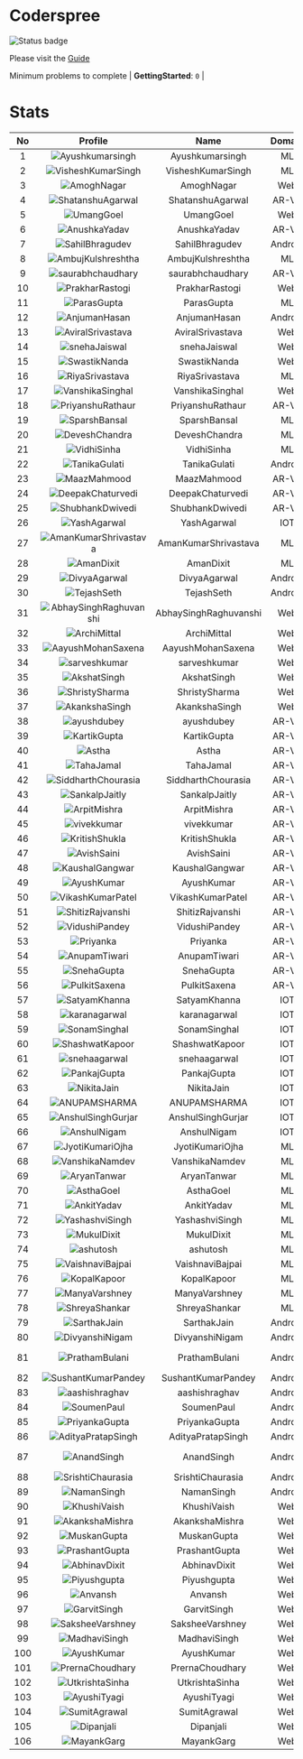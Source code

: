 
Coderspree
==========


![Status badge](https://github.com/InnogeeksOrganization/coderspree/actions/workflows/checkSubmission.yml/badge.svg)  


Please visit the [Guide](./Guide/README.md)  


Minimum problems to complete | **GettingStarted**: `0` |   

# Stats
  

|No|Profile|Name|Domain|Year|Solved|
| :---: | :---: | :---: | :---: | :---: | :---: |
|1|![Ayushkumarsingh](https://avatars.githubusercontent.com/u/78909117?v=4&s=100)|Ayushkumarsingh|ML|2|16|
|2|![VisheshKumarSingh](https://avatars.githubusercontent.com/u/47525494?v=4&s=100)|VisheshKumarSingh|ML|2|14|
|3|![AmoghNagar](https://avatars.githubusercontent.com/u/84376218?v=4&s=100)|AmoghNagar|Web|3|12|
|4|![ShatanshuAgarwal](https://avatars.githubusercontent.com/u/63258511?v=4&s=100)|ShatanshuAgarwal|AR-VR|3|11|
|5|![UmangGoel](https://avatars.githubusercontent.com/u/84376218?v=4&s=100)|UmangGoel|Web|3|10|
|6|![AnushkaYadav](https://avatars.githubusercontent.com/u/63538061?v=4&s=100)|AnushkaYadav|AR-VR|3|9|
|7|![SahilBhragudev](https://avatars.githubusercontent.com/u/84376218?v=4&s=100)|SahilBhragudev|Android|2|9|
|8|![AmbujKulshreshtha](https://avatars.githubusercontent.com/u/84376218?v=4&s=100)|AmbujKulshreshtha|ML|2|8|
|9|![saurabhchaudhary](https://avatars.githubusercontent.com/u/54533861?v=4&s=100)|saurabhchaudhary|AR-VR|3|7|
|10|![PrakharRastogi](https://avatars.githubusercontent.com/u/84376218?v=4&s=100)|PrakharRastogi|Web|3|7|
|11|![ParasGupta](https://avatars.githubusercontent.com/u/60445527?v=4&s=100)|ParasGupta|ML|3|6|
|12|![AnjumanHasan](https://avatars.githubusercontent.com/u/84376218?v=4&s=100)|AnjumanHasan|Android|2|6|
|13|![AviralSrivastava](https://avatars.githubusercontent.com/u/84376218?v=4&s=100)|AviralSrivastava|Web|2|6|
|14|![snehaJaiswal](https://avatars.githubusercontent.com/u/84376218?v=4&s=100)|snehaJaiswal|Web|2|6|
|15|![SwastikNanda](https://avatars.githubusercontent.com/u/84376218?v=4&s=100)|SwastikNanda|Web|2|6|
|16|![RiyaSrivastava](https://avatars.githubusercontent.com/u/82600662?v=4&s=100)|RiyaSrivastava|ML|2|5|
|17|![VanshikaSinghal](https://avatars.githubusercontent.com/u/84376218?v=4&s=100)|VanshikaSinghal|Web|3|5|
|18|![PriyanshuRathaur](https://avatars.githubusercontent.com/u/86730388?v=4&s=100)|PriyanshuRathaur|AR-VR|2|4|
|19|![SparshBansal](https://avatars.githubusercontent.com/u/78899820?v=4&s=100)|SparshBansal|ML|2|4|
|20|![DeveshChandra](https://avatars.githubusercontent.com/u/82612473?v=4&s=100)|DeveshChandra|ML|2|3|
|21|![VidhiSinha](https://avatars.githubusercontent.com/u/83163944?v=4&s=100)|VidhiSinha|ML|2|3|
|22|![TanikaGulati](https://avatars.githubusercontent.com/u/84376218?v=4&s=100)|TanikaGulati|Android|2|3|
|23|![MaazMahmood](https://avatars.githubusercontent.com/u/83294849?v=4&s=100)|MaazMahmood|AR-VR|2|2|
|24|![DeepakChaturvedi](https://avatars.githubusercontent.com/u/61619479?v=4&s=100)|DeepakChaturvedi|AR-VR|3|2|
|25|![ShubhankDwivedi](https://avatars.githubusercontent.com/u/81324099?v=4&s=100)|ShubhankDwivedi|AR-VR|2ndYear|2|
|26|![YashAgarwal](https://avatars.githubusercontent.com/u/59206738?v=4&s=100)|YashAgarwal|IOT|3|2|
|27|![AmanKumarShrivastava](https://avatars.githubusercontent.com/u/81643753?v=4&s=100)|AmanKumarShrivastava|ML|2|2|
|28|![AmanDixit](https://avatars.githubusercontent.com/u/84376218?v=4&s=100)|AmanDixit|ML|2|2|
|29|![DivyaAgarwal](https://avatars.githubusercontent.com/u/84376218?v=4&s=100)|DivyaAgarwal|Android|2|2|
|30|![TejashSeth](https://avatars.githubusercontent.com/u/84376218?v=4&s=100)|TejashSeth|Android|2|2|
|31|![AbhaySinghRaghuvanshi](https://avatars.githubusercontent.com/u/84376218?v=4&s=100)|AbhaySinghRaghuvanshi|Web|2|2|
|32|![ArchiMittal](https://avatars.githubusercontent.com/u/84376218?v=4&s=100)|ArchiMittal|Web|2|2|
|33|![AayushMohanSaxena](https://avatars.githubusercontent.com/u/84376218?v=4&s=100)|AayushMohanSaxena|Web|2|2|
|34|![sarveshkumar](https://avatars.githubusercontent.com/u/84376218?v=4&s=100)|sarveshkumar|Web|3|2|
|35|![AkshatSingh](https://avatars.githubusercontent.com/u/84376218?v=4&s=100)|AkshatSingh|Web|2|2|
|36|![ShristySharma](https://avatars.githubusercontent.com/u/84376218?v=4&s=100)|ShristySharma|Web|3|2|
|37|![AkankshaSingh](https://avatars.githubusercontent.com/u/84376218?v=4&s=100)|AkankshaSingh|Web|2|2|
|38|![ayushdubey](https://avatars.githubusercontent.com/u/33064931?v=4&s=100)|ayushdubey|AR-VR|2|1|
|39|![KartikGupta](https://avatars.githubusercontent.com/u/57028920?v=4&s=100)|KartikGupta|AR-VR|3|1|
|40|![Astha](https://avatars.githubusercontent.com/u/78898085?v=4&s=100)|Astha|AR-VR|2|1|
|41|![TahaJamal](https://avatars.githubusercontent.com/u/60614154?v=4&s=100)|TahaJamal|AR-VR|3|1|
|42|![SiddharthChourasia](https://avatars.githubusercontent.com/u/78783051?v=4&s=100)|SiddharthChourasia|AR-VR|2|1|
|43|![SankalpJaitly](https://avatars.githubusercontent.com/u/63491937?v=4&s=100)|SankalpJaitly|AR-VR|3|1|
|44|![ArpitMishra](https://avatars.githubusercontent.com/u/91672224?v=4&s=100)|ArpitMishra|AR-VR|2nd|1|
|45|![vivekkumar](https://avatars.githubusercontent.com/u/60609162?v=4&s=100)|vivekkumar|AR-VR|3|1|
|46|![KritishShukla](https://avatars.githubusercontent.com/u/84233260?v=4&s=100)|KritishShukla|AR-VR|2|1|
|47|![AvishSaini](https://avatars.githubusercontent.com/u/82599778?v=4&s=100)|AvishSaini|AR-VR|2|1|
|48|![KaushalGangwar](https://avatars.githubusercontent.com/u/78899517?v=4&s=100)|KaushalGangwar|AR-VR|2|1|
|49|![AyushKumar](https://avatars.githubusercontent.com/u/77633249?v=4&s=100)|AyushKumar|AR-VR|2|1|
|50|![VikashKumarPatel](https://avatars.githubusercontent.com/u/72515535?v=4&s=100)|VikashKumarPatel|AR-VR|3|1|
|51|![ShitizRajvanshi](https://avatars.githubusercontent.com/u/86548099?v=4&s=100)|ShitizRajvanshi|AR-VR|2|1|
|52|![VidushiPandey](https://avatars.githubusercontent.com/u/86524341?v=4&s=100)|VidushiPandey|AR-VR|2|1|
|53|![Priyanka](https://avatars.githubusercontent.com/u/72395482?v=4&s=100)|Priyanka|AR-VR|3|1|
|54|![AnupamTiwari](https://avatars.githubusercontent.com/u/81892907?v=4&s=100)|AnupamTiwari|AR-VR|2|1|
|55|![SnehaGupta](https://avatars.githubusercontent.com/u/63196333?v=4&s=100)|SnehaGupta|AR-VR|3|1|
|56|![PulkitSaxena](https://avatars.githubusercontent.com/u/84513589?v=4&s=100)|PulkitSaxena|AR-VR|2|1|
|57|![SatyamKhanna](https://avatars.githubusercontent.com/u/52063544?v=4&s=100)|SatyamKhanna|IOT|3|1|
|58|![karanagarwal](https://avatars.githubusercontent.com/u/86533183?v=4&s=100)|karanagarwal|IOT|2|1|
|59|![SonamSinghal](https://avatars.githubusercontent.com/u/85016555?v=4&s=100)|SonamSinghal|IOT|3|1|
|60|![ShashwatKapoor](https://avatars.githubusercontent.com/u/74201117?v=4&s=100)|ShashwatKapoor|IOT|3|1|
|61|![snehaagarwal](https://avatars.githubusercontent.com/u/91549661?v=4&s=100)|snehaagarwal|IOT|3|1|
|62|![PankajGupta](https://avatars.githubusercontent.com/u/91672523?v=4&s=100)|PankajGupta|IOT|2|1|
|63|![NikitaJain](https://avatars.githubusercontent.com/u/91686453?v=4&s=100)|NikitaJain|IOT|2|1|
|64|![ANUPAMSHARMA](https://avatars.githubusercontent.com/u/91667813?v=4&s=100)|ANUPAMSHARMA|IOT|2|1|
|65|![AnshulSinghGurjar](https://avatars.githubusercontent.com/u/90499262?v=4&s=100)|AnshulSinghGurjar|IOT|2|1|
|66|![AnshulNigam](https://avatars.githubusercontent.com/u/74321084?v=4&s=100)|AnshulNigam|IOT|2|1|
|67|![JyotiKumariOjha](https://avatars.githubusercontent.com/u/82596078?v=4&s=100)|JyotiKumariOjha|ML|2|1|
|68|![VanshikaNamdev](https://avatars.githubusercontent.com/u/64363094?v=4&s=100)|VanshikaNamdev|ML|3|1|
|69|![AryanTanwar](https://avatars.githubusercontent.com/u/81274845?v=4&s=100)|AryanTanwar|ML|3|1|
|70|![AsthaGoel](https://avatars.githubusercontent.com/u/62610706?v=4&s=100)|AsthaGoel|ML|3|1|
|71|![AnkitYadav](https://avatars.githubusercontent.com/u/66520710?v=4&s=100)|AnkitYadav|ML|3|1|
|72|![YashashviSingh](https://avatars.githubusercontent.com/u/58688602?v=4&s=100)|YashashviSingh|ML|3|1|
|73|![MukulDixit](https://avatars.githubusercontent.com/u/55882740?v=4&s=100)|MukulDixit|ML|3|1|
|74|![ashutosh](https://avatars.githubusercontent.com/u/60190101?v=4&s=100)|ashutosh|ML|3|1|
|75|![VaishnaviBajpai](https://avatars.githubusercontent.com/u/82597311?v=4&s=100)|VaishnaviBajpai|ML|2|1|
|76|![KopalKapoor](https://avatars.githubusercontent.com/u/82762079?v=4&s=100)|KopalKapoor|ML|2|1|
|77|![ManyaVarshney](https://avatars.githubusercontent.com/u/84376218?v=4&s=100)|ManyaVarshney|ML|2|1|
|78|![ShreyaShankar](https://avatars.githubusercontent.com/u/84376218?v=4&s=100)|ShreyaShankar|ML|3|1|
|79|![SarthakJain](https://avatars.githubusercontent.com/u/84376218?v=4&s=100)|SarthakJain|Android|2|1|
|80|![DivyanshiNigam](https://avatars.githubusercontent.com/u/84376218?v=4&s=100)|DivyanshiNigam|Android|2|1|
|81|![PrathamBulani](https://avatars.githubusercontent.com/u/84376218?v=4&s=100)|PrathamBulani|Android|Invalid Foldername|1|
|82|![SushantKumarPandey](https://avatars.githubusercontent.com/u/84376218?v=4&s=100)|SushantKumarPandey|Android|2|1|
|83|![aashishraghav](https://avatars.githubusercontent.com/u/84376218?v=4&s=100)|aashishraghav|Android|2|1|
|84|![SoumenPaul](https://avatars.githubusercontent.com/u/84376218?v=4&s=100)|SoumenPaul|Android|2|1|
|85|![PriyankaGupta](https://avatars.githubusercontent.com/u/84376218?v=4&s=100)|PriyankaGupta|Android|2|1|
|86|![AdityaPratapSingh](https://avatars.githubusercontent.com/u/84376218?v=4&s=100)|AdityaPratapSingh|Android|2|1|
|87|![AnandSingh](https://avatars.githubusercontent.com/u/84376218?v=4&s=100)|AnandSingh|Android|Invalid Foldername|1|
|88|![SrishtiChaurasia](https://avatars.githubusercontent.com/u/84376218?v=4&s=100)|SrishtiChaurasia|Android|2|1|
|89|![NamanSingh](https://avatars.githubusercontent.com/u/84376218?v=4&s=100)|NamanSingh|Android|2|1|
|90|![KhushiVaish](https://avatars.githubusercontent.com/u/84376218?v=4&s=100)|KhushiVaish|Web|2|1|
|91|![AkankshaMishra](https://avatars.githubusercontent.com/u/84376218?v=4&s=100)|AkankshaMishra|Web|2|1|
|92|![MuskanGupta](https://avatars.githubusercontent.com/u/84376218?v=4&s=100)|MuskanGupta|Web|3|1|
|93|![PrashantGupta](https://avatars.githubusercontent.com/u/84376218?v=4&s=100)|PrashantGupta|Web|3|1|
|94|![AbhinavDixit](https://avatars.githubusercontent.com/u/84376218?v=4&s=100)|AbhinavDixit|Web|3|1|
|95|![Piyushgupta](https://avatars.githubusercontent.com/u/84376218?v=4&s=100)|Piyushgupta|Web|2|1|
|96|![Anvansh](https://avatars.githubusercontent.com/u/84376218?v=4&s=100)|Anvansh|Web|2|1|
|97|![GarvitSingh](https://avatars.githubusercontent.com/u/84376218?v=4&s=100)|GarvitSingh|Web|2|1|
|98|![SaksheeVarshney](https://avatars.githubusercontent.com/u/84376218?v=4&s=100)|SaksheeVarshney|Web|3|1|
|99|![MadhaviSingh](https://avatars.githubusercontent.com/u/84376218?v=4&s=100)|MadhaviSingh|Web|2|1|
|100|![AyushKumar](https://avatars.githubusercontent.com/u/84376218?v=4&s=100)|AyushKumar|Web|2|1|
|101|![PrernaChoudhary](https://avatars.githubusercontent.com/u/84376218?v=4&s=100)|PrernaChoudhary|Web|2|1|
|102|![UtkrishtaSinha](https://avatars.githubusercontent.com/u/84376218?v=4&s=100)|UtkrishtaSinha|Web|2|1|
|103|![AyushiTyagi](https://avatars.githubusercontent.com/u/84376218?v=4&s=100)|AyushiTyagi|Web|3|1|
|104|![SumitAgrawal](https://avatars.githubusercontent.com/u/84376218?v=4&s=100)|SumitAgrawal|Web|2|1|
|105|![Dipanjali](https://avatars.githubusercontent.com/u/84376218?v=4&s=100)|Dipanjali|Web|2|1|
|106|![MayankGarg](https://avatars.githubusercontent.com/u/84376218?v=4&s=100)|MayankGarg|Web|2|1|
